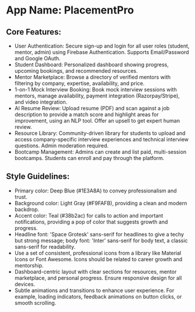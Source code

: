 # **App Name**: PlacementPro

## Core Features:

- User Authentication: Secure sign-up and login for all user roles (student, mentor, admin) using Firebase Authentication. Supports Email/Password and Google OAuth.
- Student Dashboard: Personalized dashboard showing progress, upcoming bookings, and recommended resources.
- Mentor Marketplace: Browse a directory of verified mentors with filtering by company, expertise, availability, and price.
- 1-on-1 Mock Interview Booking: Book mock interview sessions with mentors, manage availability, payment integration (Razorpay/Stripe), and video integration.
- AI Resume Review: Upload resume (PDF) and scan against a job description to provide a match score and highlight areas for improvement, using an NLP tool. Offer an upsell to get expert human review.
- Resource Library: Community-driven library for students to upload and access company-specific interview experiences and technical interview questions. Admin moderation required.
- Bootcamp Management: Admins can create and list paid, multi-session bootcamps. Students can enroll and pay through the platform.

## Style Guidelines:

- Primary color: Deep Blue (#1E3A8A) to convey professionalism and trust.
- Background color: Light Gray (#F9FAFB), providing a clean and modern backdrop.
- Accent color: Teal (#38b2ac) for calls to action and important notifications, providing a pop of color that suggests growth and progress.
- Headline font: 'Space Grotesk' sans-serif for headlines to give a techy but strong message; body font: 'Inter' sans-serif for body text, a classic sans-serif for readability.
- Use a set of consistent, professional icons from a library like Material Icons or Font Awesome. Icons should be related to career growth and mentorship.
- Dashboard-centric layout with clear sections for resources, mentor marketplace, and personal progress. Ensure responsive design for all devices.
- Subtle animations and transitions to enhance user experience. For example, loading indicators, feedback animations on button clicks, or smooth scrolling.